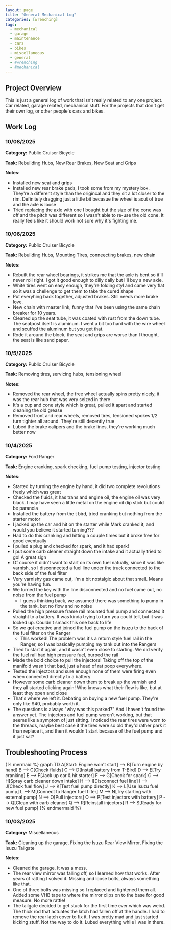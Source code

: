 ```yaml
---
layout: page
title: "General Mechanical Log"
categories: [wrenching]
tags: 
  - mechanical
  - garage
  - maintenance
  - cars
  - bikes
  - miscellaneous
  - general
  - #wrenching
  - #mechanical
---
```


## Project Overview
This is just a general log of work that isn't really related to any one project. Car related, garage related, mechanical stuff. For the projects that don't get their own log, or other people's cars and bikes.

## Work Log

### 10/08/2025
**Category:** Public Cruiser Bicycle

**Task:** Rebuilding Hubs, New Rear Brakes, New Seat and Grips

**Notes:**
- Installed new seat and grips
- Installed new rear brake pads, I took some from my mystery box. They're a different style than the origincal and they sit a lot closer to the rim. Definitely dragging just a little bit becasue the wheel is aout of true and the axle is loose
- Tried replacing the axle with one I bought but the size of the cone was off and the pitch was different so I wasn't able to re-use the old cone. It really feels like it should work not sure why it's fighting me.


### 10/06/2025
**Category:** Public Cruiser Bicycle

**Task:** Rebuilding Hubs, Mounting Tires, conneecting brakes, new chain

**Notes:**
- Rebuilt the rear wheel bearings, it strikes me that the axle is bent so it'll never roll right. I got it good enough to dilly dally but I'll buy a new axle.
- White tires went on easy enough, they're folding styl and came very flat so it was a chellenge to get them to take the cured shape
- Put everyhing back together, adjusted brakes. Still needs more brake love.
- New chain with master link, funny that I've been using the same chain breaker for 10 years.
- Cleaned up the seat tube, it was coated with rust from the down tube. The seatpost itself is aluminum. I went a bit too hard with the wire wheel and scuffed the aluminum but you get that.
- Rode it around the block, the seat and grips are worse than I thought, the seat is like sand paper.

### 10/5/2025
**Category:** Public Cruiser Bicycle

**Task:** Removing tires, servicing hubs, tensioning wheel

**Notes:**
- Removed the rear wheel, the free wheel actually spins pretty nicely, it was the rear hub that was very seized in there
- It's a cup and cone style which is great, pulled it apart and started cleaning the old grease
- Removed front and rear wheels, removed tires, tensioned spokes 1/2 turn tighter all around. They're still decently true
- Lubed the brake calipers and the brake lines, they're working much better now 


### 10/4/2025
**Category:** Ford Ranger

**Task:** Engine cranking, spark checking, fuel pump testing, injector testing

**Notes:**
- Started by turning the engine by hand, it did two complete revolutions freely which was great
- Checked the fluids, it has trans and engine oil, the engine oil was very black. I may have seen a little metal on the engine oil dip stick but could be paranoia
- Installed the battery from the t bird, tried cranking but nothing from the starter motor
- I jacked up the car and hit on the starter while Mark cranked it, and would you believe it started turning???
- Had to do this cranking and hitting a couple times but it broke free for good eventually
- I pulled a plug and checked for spark, and it had spark!
- I put some carb cleaner straight down the intake and it actually tried to go! A great sign
- Of course it didn't want to start on its own fuel natually, since it was like varnish, so I disconnected a fuel line under the truck connected to the back side of the fuel filter
- Very varnishy gas came out, I'm a bit nostalgic about that smell. Means you're having fun.
- We turned the key with the line disconnected and no fuel came out, no noise from the fuel pump
  - I guess thinking back, we assumed there was something to pump in the tank, but no flow and no noise
- Pulled the high pressure frame rail mounted fuel pump and connected it straight to a battery. It was kinda trying to turn you could tell, but it was locked up. Couldn't smack this one back to life
- So we got creative and joined the fuel pump on the isuzu to the back of the fuel filter on the Ranger
  - This worked! The problem was it's a return style fuel rail in the Ranger, so I was basically pumping my tank out into the Rangers
- Tried to start it again, and it wasn't even close to starting. We did verify the fuel rail had high pressure fuel, burped the rail
- Made the bold choice to pull the injectors! Taking off the top of the manifold wasn't that bad, just a head of rat poop everywhere.
- Tested the injectors and sure enough none of them were firing even when connected directly to a battery
- However some carb cleaner down them to break up the varnish and they all started clicking again! Who knows what their flow is like, but at least they open and close
- That's where we left it. Debating on buying a new fuel pump. They're only like $40, probably worth it. 
- The questions is always "why was this parked?" And I haven't found the answer yet. The injectors and fuel pump weren't working, but that seems like a symptom of just sitting. I noticed the rear tires were worn to the threads, maybe best case it the tires were so old they'd rather park it than replace it, and then it wouldn't start because of the fuel pump and it just sat?

## Troubleshooting Process

{% mermaid %}
graph TD
    A[Start: Engine won't start] --> B[Turn engine by hand]
    B --> C[Check fluids]
    C --> D[Install battery from T-Bird]
    D --> E[Try cranking]
    E --> F[Jack up car & hit starter]
    F --> G[Check for spark]
    G --> H[Spray carb cleaner down intake]
    H --> I[Disconnect fuel line]
    I --> J[Check fuel flow]
    J --> K[Test fuel pump directly]
    K --> L[Use Isuzu fuel pump]
    L --> M[Connect to Ranger fuel filter]
    M --> N[Try starting with external pump]
    N --> O[Pull injectors]
    O --> P[Test injectors with battery]
    P --> Q[Clean with carb cleaner]
    Q --> R[Reinstall injectors]
    R --> S[Ready for new fuel pump]
{% endmermaid %}

### 10/03/2025
**Category:** Miscellaneous

**Task:** Cleaning up the garage, Fixing the Isuzu Rear View Mirror, Fixing the Isuzu Tailgate

**Notes:**
- Cleaned the garage. It was a mess.
- The rear view mirror was falling off, so I learned how that works. After years of ratting I solved it. Missing and loose bolts, always something like that.
- One of three bolts was missing so I replaced and tightened them all. Added some VHB tape to where the mirror clips on to the base for good measure. No more rattle!
- The tailgate decided to get stuck for the first time ever which was weird. The thick rod that actuates the latch had fallen off at the handle. I had to remove the rear latch cover to fix it. I was pretty mad and just started kicking stuff. Not the way to do it. Lubed everything while I was in there. 




